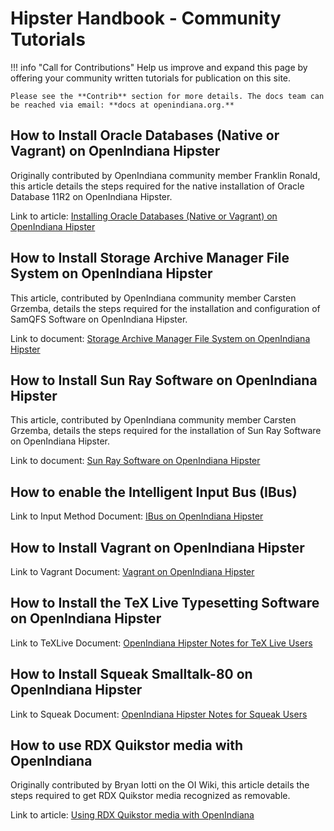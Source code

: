<!--

The contents of this Documentation are subject to the Public Documentation License Version 1.01
 (the "License"); you may only use this Documentation if you comply with the terms of this License.
A copy of the License is available at http://illumos.org/license/PDL.


The Original Documentation is _________________.

The Initial Writer of the Original Documentation is ___________ Copyright (C)_________[Insert year(s)].
All Rights Reserved. (Initial Writer contact(s):________________[Insert hyperlink/alias]).

Contributor(s): ______________________________________.

Portions created by ______ are Copyright (C)_________[Insert year(s)].
All Rights Reserved. (Contributor contact(s):________________[Insert hyperlink/alias]).

-->

# Hipster Handbook - Community Tutorials

!!! info "Call for Contributions"
    Help us improve and expand this page by offering your community written tutorials for publication on this site.
    
    Please see the **Contrib** section for more details. The docs team can be reached via email: **docs at openindiana.org.**

## How to Install Oracle Databases (Native or Vagrant) on OpenIndiana Hipster

Originally contributed by OpenIndiana community member Franklin Ronald, this article details the steps required for the native installation of Oracle Database 11R2 on OpenIndiana Hipster.

Link to article: [Installing Oracle Databases (Native or Vagrant) on OpenIndiana Hipster](community/oracledb.md)

## How to Install Storage Archive Manager File System on OpenIndiana Hipster

This article, contributed by OpenIndiana community member Carsten Grzemba, details the steps required for the installation and configuration of SamQFS Software on OpenIndiana Hipster.

Link to document: [Storage Archive Manager File System on OpenIndiana Hipster](community/samqfs.md)

## How to Install Sun Ray Software on OpenIndiana Hipster

This article, contributed by OpenIndiana community member Carsten Grzemba, details the steps required for the installation of Sun Ray Software on OpenIndiana Hipster.

Link to document: [Sun Ray Software on OpenIndiana Hipster](sunray.md)

## How to enable the Intelligent Input Bus (IBus)

Link to Input Method Document: [IBus on OpenIndiana Hipster](community/inputmethod.md)

## How to Install Vagrant on OpenIndiana Hipster

Link to Vagrant Document: [Vagrant on OpenIndiana Hipster](community/vagrant.md)

## How to Install the TeX Live Typesetting Software on OpenIndiana Hipster

Link to TeXLive Document: [OpenIndiana Hipster Notes for TeX Live Users](community/texlive.md)

## How to Install Squeak Smalltalk-80 on OpenIndiana Hipster

Link to Squeak Document: [OpenIndiana Hipster Notes for Squeak Users](community/squeak.md)

## How to use RDX Quikstor media with OpenIndiana

Originally contributed by Bryan Iotti on the OI Wiki, this article details the steps required to get RDX Quikstor media recognized as removable.

Link to article: [Using RDX Quikstor media with OpenIndiana](community/quikstor.md)

